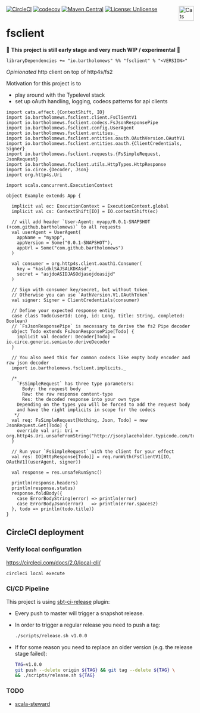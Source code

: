 [![CircleCI](https://circleci.com/gh/bartholomews/fsclient/tree/master.svg?style=svg)](https://circleci.com/gh/bartholomews/fsclient/tree/master)
[![codecov](https://codecov.io/gh/bartholomews/fsclient/branch/master/graph/badge.svg)](https://codecov.io/gh/bartholomews/fsclient)
[![Maven Central](https://maven-badges.herokuapp.com/maven-central/io.bartholomews/fsclient_2.13/badge.svg)](https://maven-badges.herokuapp.com/maven-central/io.bartholomews/fsclient_2.13)
[![License: Unlicense](https://img.shields.io/badge/license-Unlicense-blue.svg)](http://unlicense.org/)
<a href="https://typelevel.org/cats/"><img src="https://typelevel.org/cats/img/cats-badge.svg" height="40px" align="right" alt="Cats friendly" /></a>

# fsclient

🔧 **This project is still early stage and very much WIP / experimental** 🔧  

```
libraryDependencies += "io.bartholomews" %% "fsclient" % "<VERSION>"
```

*Opinionated* http client on top of http4s/fs2

Motivation for this project is to 
- play around with the Typelevel stack
- set up oAuth handling, logging, codecs patterns for api clients

```
import cats.effect.{ContextShift, IO}
import io.bartholomews.fsclient.client.FsClientV1
import io.bartholomews.fsclient.codecs.FsJsonResponsePipe
import io.bartholomews.fsclient.config.UserAgent
import io.bartholomews.fsclient.entities._
import io.bartholomews.fsclient.entities.oauth.OAuthVersion.OAuthV1
import io.bartholomews.fsclient.entities.oauth.{ClientCredentials, Signer}
import io.bartholomews.fsclient.requests.{FsSimpleRequest, JsonRequest}
import io.bartholomews.fsclient.utils.HttpTypes.HttpResponse
import io.circe.{Decoder, Json}
import org.http4s.Uri

import scala.concurrent.ExecutionContext

object Example extends App {

  implicit val ec: ExecutionContext = ExecutionContext.global
  implicit val cs: ContextShift[IO] = IO.contextShift(ec)

  // will add header `User-Agent: myapp/0.0.1-SNAPSHOT (+com.github.bartholomews)` to all requests
  val userAgent = UserAgent(
    appName = "myapp",
    appVersion = Some("0.0.1-SNAPSHOT"),
    appUrl = Some("com.github.bartholomews")
  )

  val consumer = org.http4s.client.oauth1.Consumer(
    key = "kasldklSAJSALKDKAsd",
    secret = "asjdoASIDJASOdjasojdoasijd"
  )

  // Sign with consumer key/secret, but without token
  // Otherwise you can use `AuthVersion.V1.OAuthToken`
  val signer: Signer = ClientCredentials(consumer)

  // Define your expected response entity
  case class Todo(userId: Long, id: Long, title: String, completed: Boolean)
  // `FsJsonResponsePipe` is necessary to derive the fs2 Pipe decoder
  object Todo extends FsJsonResponsePipe[Todo] {
    implicit val decoder: Decoder[Todo] = io.circe.generic.semiauto.deriveDecoder
  }

  // You also need this for common codecs like empty body encoder and raw json decoder
  import io.bartholomews.fsclient.implicits._

  /*
    `FsSimpleRequest` has three type parameters:
      Body: the request body
      Raw: the raw response content-type
      Res: the decoded response into your own type
    Depending on the types you will be forced to add the request body
    and have the right implicits in scope for the codecs
   */
  val req: FsSimpleRequest[Nothing, Json, Todo] = new JsonRequest.Get[Todo] {
    override val uri: Uri = org.http4s.Uri.unsafeFromString("http://jsonplaceholder.typicode.com/todos/1")
  }

  // Run your `FsSimpleRequest` with the client for your effect
  val res: IO[HttpResponse[Todo]] = req.runWith(FsClientV1[IO, OAuthV1](userAgent, signer))

  val response = res.unsafeRunSync()

  println(response.headers)
  println(response.status)
  response.foldBody({
    case ErrorBodyString(error) => println(error)
    case ErrorBodyJson(error)   => println(error.spaces2)
  }, todo => println(todo.title))
}
```

## CircleCI deployment

### Verify local configuration
https://circleci.com/docs/2.0/local-cli/
```bash
circleci local execute
```

### CI/CD Pipeline

This project is using [sbt-ci-release](https://github.com/olafurpg/sbt-ci-release) plugin:
 - Every push to master will trigger a snapshot release.  
 - In order to trigger a regular release you need to push a tag:
 
    ```bash
    ./scripts/release.sh v1.0.0
    ```
 
 - If for some reason you need to replace an older version (e.g. the release stage failed):
 
    ```bash
    TAG=v1.0.0
    git push --delete origin ${TAG} && git tag --delete ${TAG} \
    && ./scripts/release.sh ${TAG}
    ```

### TODO
- [scala-steward](https://github.com/fthomas/scala-steward)